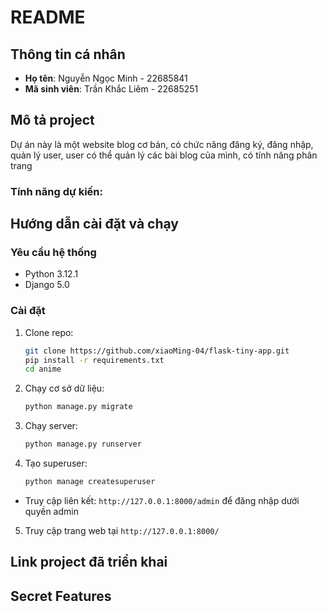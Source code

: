 # README

## Thông tin cá nhân
- **Họ tên**: Nguyễn Ngọc Minh - 22685841
- **Mã sinh viên**: Trần Khắc Liêm - 22685251

## Mô tả project
Dự án này là một website blog cơ bản, có chức năng đăng ký, đăng nhập, quản lý user, user có thể quản lý các bài blog của mình, có tính năng phân trang

### Tính năng dự kiến:

## Hướng dẫn cài đặt và chạy

### Yêu cầu hệ thống
- Python 3.12.1
- Django 5.0

### Cài đặt
1. Clone repo:
   ```sh
   git clone https://github.com/xiaoMing-04/flask-tiny-app.git
   pip install -r requirements.txt
   cd anime
   ```
2. Chạy cơ sở dữ liệu:
   ```sh
   python manage.py migrate
   ```
3. Chạy server:
   ```sh
   python manage.py runserver
   ```
4. Tạo superuser:
   ```sh
   python manage createsuperuser
   ```
- Truy cập liên kết: `http://127.0.0.1:8000/admin` để đăng nhập dưới quyền admin
5. Truy cập trang web tại `http://127.0.0.1:8000/`

## Link project đã triển khai

## Secret Features

